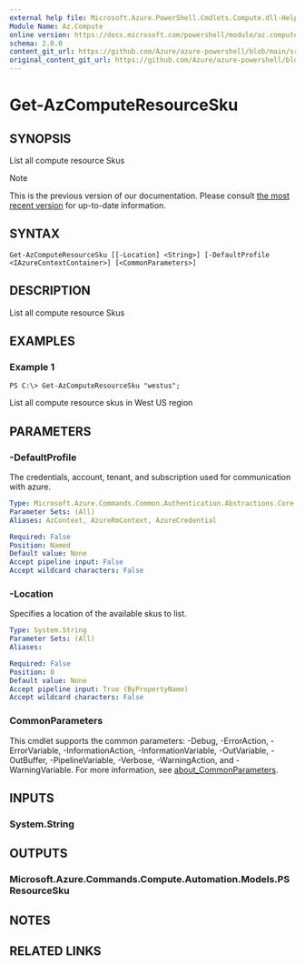```yaml
---
external help file: Microsoft.Azure.PowerShell.Cmdlets.Compute.dll-Help.xml
Module Name: Az.Compute
online version: https://docs.microsoft.com/powershell/module/az.compute/get-azcomputeresourcesku
schema: 2.0.0
content_git_url: https://github.com/Azure/azure-powershell/blob/main/src/Compute/Compute/help/Get-AzComputeResourceSku.md
original_content_git_url: https://github.com/Azure/azure-powershell/blob/main/src/Compute/Compute/help/Get-AzComputeResourceSku.md
---
```


# Get-AzComputeResourceSku

## SYNOPSIS
List all compute resource Skus

> [!NOTE]
>This is the previous version of our documentation. Please consult [the most recent version](/powershell/module/az.compute/get-azcomputeresourcesku) for up-to-date information.

## SYNTAX

```
Get-AzComputeResourceSku [[-Location] <String>] [-DefaultProfile <IAzureContextContainer>] [<CommonParameters>]
```

## DESCRIPTION
List all compute resource Skus

## EXAMPLES

### Example 1
```
PS C:\> Get-AzComputeResourceSku "westus";
```

List all compute resource skus in West US region

## PARAMETERS

### -DefaultProfile
The credentials, account, tenant, and subscription used for communication with azure.

```yaml
Type: Microsoft.Azure.Commands.Common.Authentication.Abstractions.Core.IAzureContextContainer
Parameter Sets: (All)
Aliases: AzContext, AzureRmContext, AzureCredential

Required: False
Position: Named
Default value: None
Accept pipeline input: False
Accept wildcard characters: False
```

### -Location
Specifies a location of the available skus to list.

```yaml
Type: System.String
Parameter Sets: (All)
Aliases:

Required: False
Position: 0
Default value: None
Accept pipeline input: True (ByPropertyName)
Accept wildcard characters: False
```

### CommonParameters
This cmdlet supports the common parameters: -Debug, -ErrorAction, -ErrorVariable, -InformationAction, -InformationVariable, -OutVariable, -OutBuffer, -PipelineVariable, -Verbose, -WarningAction, and -WarningVariable. For more information, see [about_CommonParameters](http://go.microsoft.com/fwlink/?LinkID=113216).

## INPUTS

### System.String

## OUTPUTS

### Microsoft.Azure.Commands.Compute.Automation.Models.PSResourceSku

## NOTES

## RELATED LINKS
